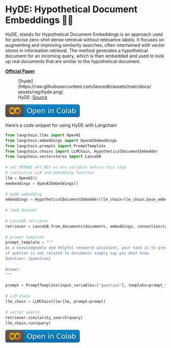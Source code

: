 **HyDE: Hypothetical Document Embeddings 🤹‍♂️**
====================================================================
HyDE, stands for Hypothetical Document Embeddings is an approach used for precise zero-shot dense retrieval without relevance labels. It focuses on augmenting and improving similarity searches, often intertwined with vector stores in information retrieval. The method generates a hypothetical document for an incoming query, which is then embedded and used to look up real documents that are similar to the hypothetical document.

**[Official Paper](https://arxiv.org/pdf/2212.10496)**

<figure markdown="span">
  ![hyde](https://raw.githubusercontent.com/lancedb/assets/main/docs/assets/rag/hyde.png)
  <figcaption>HyDE: <a href="https://arxiv.org/pdf/2212.10496">Source</a></figcaption>
</figure>

[![Open In Colab](../../assets/colab.svg)](https://colab.research.google.com/github/lancedb/vectordb-recipes/blob/main/examples/Advance-RAG-with-HyDE/main.ipynb)

Here’s a code snippet for using HyDE with Langchain

```python
from langchain.llms import OpenAI
from langchain.embeddings import OpenAIEmbeddings
from langchain.prompts import PromptTemplate
from langchain.chains import LLMChain, HypotheticalDocumentEmbedder
from langchain.vectorstores import LanceDB

# set OPENAI_API_KEY as env variable before this step
# initialize LLM and embedding function
llm = OpenAI()
emebeddings = OpenAIEmbeddings()

# HyDE embedding
embeddings = HypotheticalDocumentEmbedder(llm_chain=llm_chain,base_embeddings=embeddings)

# load dataset

# LanceDB retriever
retriever = LanceDB.from_documents(documents, embeddings, connection=table)

# prompt template
prompt_template = """
As a knowledgeable and helpful research assistant, your task is to provide informative answers based on the given context. Use your extensive knowledge base to offer clear, concise, and accurate responses to the user's inquiries.
if quetion is not related to documents simply say you dont know
Question: {question}

Answer:
"""

prompt = PromptTemplate(input_variables=["question"], template=prompt_template)

# LLM Chain
llm_chain = LLMChain(llm=llm, prompt=prompt)

# vector search
retriever.similarity_search(query)
llm_chain.run(query)
```

[![Open In Colab](../../assets/colab.svg)](https://colab.research.google.com/github/lancedb/vectordb-recipes/blob/main/examples/Advance-RAG-with-HyDE/main.ipynb)

